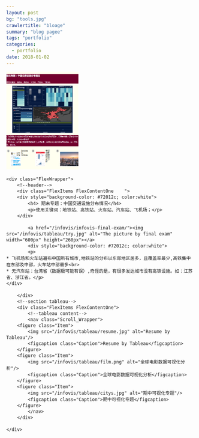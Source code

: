 ```yaml
---
layout: post
bg: "tools.jpg"
crawlertitle: "bloage"
summary: "blog pagee"
tags: "portfolio"
categories:
  - portfolio
date: 2018-01-02	
---
```


<img src="/portfolio/image/web.jpg"  width="200px" height="260px">

<link rel="stylesheet" href="/portfolio/try.css">
<head>
	<link href='http://fonts.googleapis.com/css?family=Oswald:700' rel='stylesheet' type='text/css'>
	<meta charset="utf-8">
	<title>Layout example</title>
	<meta name="viewport" content="width=device-width">
	

</head>

<body>

<!--section-->
	<div class="FlexWrapper">
		<!--header-->
		<div class="FlexItems FlexContentOne	">
		<div style="background-color: #72012c; color:white">
			<h4> 期末专题：中国交通设施分布情况</h4>
			<p>使用关键词：地铁站、高铁站、火车站、汽车站、飞机场；</p>
		</div>
			
			<a href="/infovis/infovis-final-exam/"><img src="/infovis/tableau/try.jpg" alt="The picture by final exam" width="600px" height="260px"></a>
			<div style="background-color: #72012c; color:white">
			<p>
	* 飞机场和火车站遍布中国所有城市,地铁站的分布以东部地区居多，且覆盖率最少,高铁集中在东部及中部，火车站中部最多<br>
	* 无汽车站：台湾省（数据极可能有误）,奇怪的是，有很多发达城市没有高铁设施。如：江苏省、浙江省。</p>	
	</div>
			
		</div>
		<!--section tableau-->
		<div class="FlexItems FlexContentOne">
			<!--tableau content-->
			<nav class="Scroll_Wrapper">
		<figure class="Item">
			<img src="/infovis/tableau/resume.jpg" alt="Resume by Tableau"/>
			<figcaption class="Caption">Resume by Tableau</figcaption>
		</figure>
		<figure class="Item">
			<img src="/infovis/tableau/film.png" alt="全球电影数据可视化分析"/>
			<figcaption class="Caption">全球电影数据可视化分析</figcaption>
		</figure>
		<figure class="Item">
			<img src="/infovis/tableau/citys.jpg" alt="期中可视化专题"/>
			<figcaption class="Caption">期中可视化专题</figcaption>
		</figure>
			</nav>
		</div>

	</div>

  


</body>